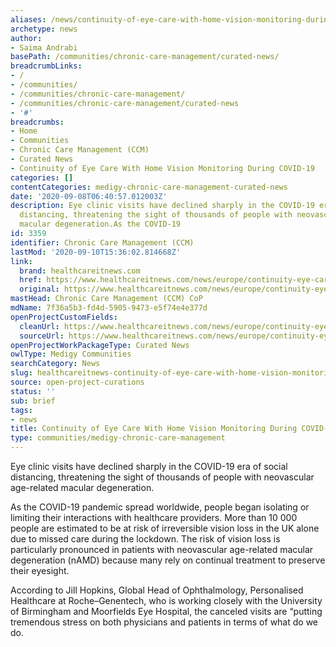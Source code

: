 ```yaml
---
aliases: /news/continuity-of-eye-care-with-home-vision-monitoring-during-covid-19
archetype: news
author:
- Saima Andrabi
basePath: /communities/chronic-care-management/curated-news/
breadcrumbLinks:
- /
- /communities/
- /communities/chronic-care-management/
- /communities/chronic-care-management/curated-news
- '#'
breadcrumbs:
- Home
- Communities
- Chronic Care Management (CCM)
- Curated News
- Continuity of Eye Care With Home Vision Monitoring During COVID-19
categories: []
contentCategories: medigy-chronic-care-management-curated-news
date: '2020-09-08T06:40:57.012003Z'
description: Eye clinic visits have declined sharply in the COVID-19 era of social
  distancing, threatening the sight of thousands of people with neovascular age-related
  macular degeneration.As the COVID-19
id: 3359
identifier: Chronic Care Management (CCM)
lastMod: '2020-09-10T15:36:02.814668Z'
link:
  brand: healthcareitnews.com
  href: https://www.healthcareitnews.com/news/europe/continuity-eye-care-home-vision-monitoring-during-covid-19
  original: https://www.healthcareitnews.com/news/europe/continuity-eye-care-home-vision-monitoring-during-covid-19
mastHead: Chronic Care Management (CCM) CoP
mdName: 7f36a5b3-fd4d-5905-9473-e5f74e4e377d
openProjectCustomFields:
  cleanUrl: https://www.healthcareitnews.com/news/europe/continuity-eye-care-home-vision-monitoring-during-covid-19
  sourceUrl: https://www.healthcareitnews.com/news/europe/continuity-eye-care-home-vision-monitoring-during-covid-19
openProjectWorkPackageType: Curated News
owlType: Medigy Communities
searchCategory: News
slug: healthcareitnews-continuity-of-eye-care-with-home-vision-monitoring-during-covid-19
source: open-project-curations
status: ''
sub: brief
tags:
- news
title: Continuity of Eye Care With Home Vision Monitoring During COVID-19
type: communities/medigy-chronic-care-management
---
```


<p>Eye clinic visits have declined sharply in the COVID-19 era of social distancing, threatening the sight of thousands of people with neovascular age-related macular degeneration.</p><p>As the COVID-19 pandemic spread worldwide, people began isolating or limiting their interactions with healthcare providers. More than 10 000 people are estimated to be at risk of irreversible vision loss in the UK alone due to missed care during the lockdown. The risk of vision loss is particularly pronounced in patients with neovascular age-related macular degeneration (nAMD) because many rely on continual treatment to preserve their eyesight.</p><p>According to Jill Hopkins, Global Head of Ophthalmology, Personalised Healthcare at Roche–Genentech, who is working closely with the University of Birmingham and Moorfields Eye Hospital, the canceled visits are “putting tremendous stress on both physicians and patients in terms of what do we do.</p>